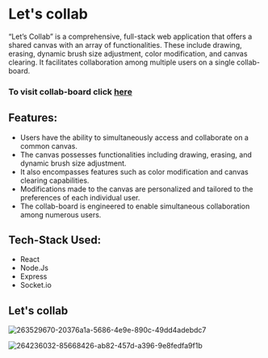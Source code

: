 # Let's collab
“Let’s Collab” is a comprehensive, full-stack web application that offers a shared canvas with an array of functionalities. These include drawing, erasing, dynamic brush size adjustment, color modification, and canvas clearing. It facilitates collaboration among multiple users on a single collab-board.

### To visit collab-board click [here](https://lets-collllabbb.netlify.app/) 

## Features:
- Users have the ability to simultaneously access and collaborate on a common canvas.
- The canvas possesses functionalities including drawing, erasing, and dynamic brush size adjustment.
- It also encompasses features such as color modification and canvas clearing capabilities.
- Modifications made to the canvas are personalized and tailored to the preferences of each individual user.
- The collab-board is engineered to enable simultaneous collaboration among numerous users.

## Tech-Stack Used:
- React
- Node.Js
- Express
- Socket.io

## Let's collab
![263529670-20376a1a-5686-4e9e-890c-49dd4adebdc7](https://github.com/Chirag-12345/Let-s-collab/assets/88598849/478d25ef-ef68-490d-8c9f-283f9e8dac4a)

![264236032-85668426-ab82-457d-a396-9e8fedfa9f1b](https://github.com/Chirag-12345/Let-s-collab/assets/88598849/52af1c05-eff7-44ee-b26c-42c119132851)

